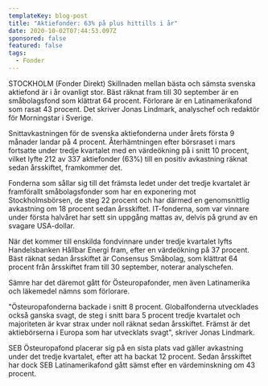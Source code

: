 ```yaml
---
templateKey: blog-post
title: "Aktiefonder: 63% på plus hittills i år"
date: 2020-10-02T07:44:53.097Z
sponsored: false
featured: false
tags:
  - Fonder
---
```

STOCKHOLM (Fonder Direkt) Skillnaden mellan bästa och sämsta svenska aktiefond är i år ovanligt stor. Bäst räknat fram till 30 september är en småbolagsfond som klättrat 64 procent. Förlorare är en Latinamerikafond som rasat 43 procent. Det skriver Jonas Lindmark, analyschef och redaktör för Morningstar i Sverige.

Snittavkastningen för de svenska aktiefonderna under årets första 9 månader landar på 4 procent. Återhämtningen efter börsraset i mars fortsatte under tredje kvartalet med en värdeökning på i snitt 10 procent, vilket lyfte 212 av 337 aktiefonder (63%) till en positiv avkastning räknat sedan årsskiftet, framkommer det.

Fonderna som sållar sig till det främsta ledet under det tredje kvartalet är framförallt småbolagsfonder som har en exponering mot Stockholmsbörsen, de steg 22 procent och har därmed en genomsnittlig avkastning om 18 procent sedan årsskiftet. IT-fonderna, som var vinnare under första halvåret har sett sin uppgång mattas av, delvis på grund av en svagare USA-dollar.

När det kommer till enskilda fondvinnare under tredje kvartalet lyfts Handelsbanken Hållbar Energi fram, efter en värdeökning på 37 procent. Bäst räknat sedan årsskiftet är Consensus Småbolag, som klättrat 64 procent från årsskiftet fram till 30 september, noterar analyschefen.

Sämre har det däremot gått för Östeuropafonder, men även Latinamerika och läkemedel nämns som förlorare.

"Östeuropafonderna backade i snitt 8 procent. Globalfonderna utvecklades också ganska svagt, de steg i snitt bara 5 procent tredje kvartalet och majoriteten är kvar strax under noll räknat sedan årsskiftet. Främst är det aktiebörserna i Europa som har utvecklats svagt", skriver Jonas Lindmark.

SEB Östeuropafond placerar sig på en sista plats vad gäller avkastning under det tredje kvartalet, efter att ha backat 12 procent. Sedan årsskiftet har dock SEB Latinamerikafond gått sämst efter en värdeminskning om 43 procent.
